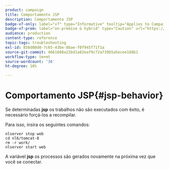 ```yaml
---
product: campaign
title: Comportamento JSP
description: Comportamento JSP
badge-v7-only: label="v7" type="Informative" tooltip="Applies to Campaign Classic v7 only"
badge-v7-prem: label="on-premise & hybrid" type="Caution" url="https://experienceleague.adobe.com/docs/campaign-classic/using/installing-campaign-classic/architecture-and-hosting-models/hosting-models-lp/hosting-models.html" tooltip="Applies to on-premise and hybrid deployments only"
audience: production
content-type: reference
topic-tags: troubleshooting
exl-id: 858d00d0-7c65-43be-8bae-f0f945f71f1a
source-git-commit: 4661688a22bd1a82eaf9c72a739b5a5ecee168b1
workflow-type: tm+mt
source-wordcount: '36'
ht-degree: 16%

---
```


# Comportamento JSP{#jsp-behavior}



Se determinadas **jsp** os trabalhos não são executados com êxito, é necessário forçá-los a recompilar.

Para isso, insira os seguintes comandos:

```
nlserver stop web
cd nl6/tomcat-8
rm -r work/
nlserver start web
```

A variável **jsp** os processos são gerados novamente na próxima vez que você se conectar.
